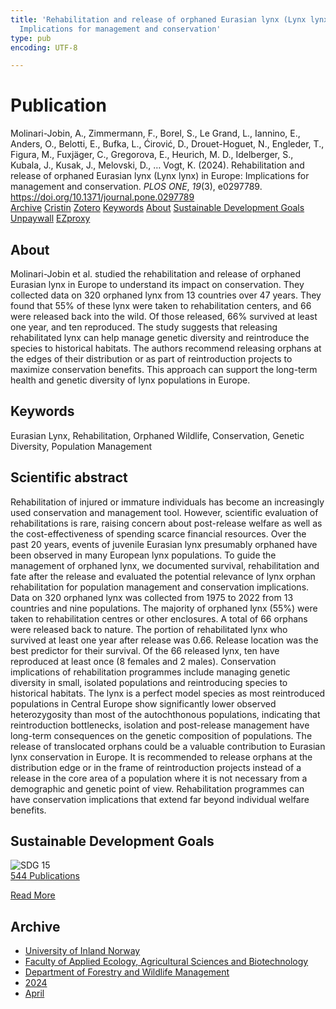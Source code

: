 ```yaml
---
title: 'Rehabilitation and release of orphaned Eurasian lynx (Lynx lynx) in Europe:
  Implications for management and conservation'
type: pub
encoding: UTF-8

---
```

<h1>Publication</h1>
<article id="csl-bib-container-GRMZX7NE" class="csl-bib-container">
  <div class="csl-bib-body"> <div class="csl-entry">Molinari-Jobin, A., Zimmermann, F., Borel, S., Le Grand, L., Iannino, E., Anders, O., Belotti, E., Bufka, L., Ćirović, D., Drouet-Hoguet, N., Engleder, T., Figura, M., Fuxjäger, C., Gregorova, E., Heurich, M. D., Idelberger, S., Kubala, J., Kusak, J., Melovski, D., … Vogt, K. (2024). Rehabilitation and release of orphaned Eurasian lynx (Lynx lynx) in Europe: Implications for management and conservation. <i>PLOS ONE</i>, <i>19</i>(3), e0297789. <a href="https://doi.org/10.1371/journal.pone.0297789">https://doi.org/10.1371/journal.pone.0297789</a></div> </div>
  <div class="csl-bib-buttons">
    <a href="#taxonomy-article-GRMZX7NE" alt="archive" class="csl-bib-button">Archive</a>
    <a href="https://app.cristin.no/results/show.jsf?id=2259219" alt="Cristin" class="csl-bib-button">Cristin</a>
    <a href="http://zotero.org/groups/5881554/items/GRMZX7NE" alt="Zotero" class="csl-bib-button">Zotero</a>
    <a href="#keywords-article-GRMZX7NE" alt="keywords" class="csl-bib-button">Keywords</a>
    <a href="#about-article-GRMZX7NE" alt="about_pub" class="csl-bib-button">About</a>
    <a href="#sdg-article-GRMZX7NE" alt="sdg" class="csl-bib-button">Sustainable Development Goals</a>
    <a href="https://journals.plos.org/plosone/article/file?id=10.1371/journal.pone.0297789&amp;type=printable" alt="Unpaywall" class="csl-bib-button">Unpaywall</a>
    <a href="https://journals.plos.org/plosone/article/file?id=10.1371/journal.pone.0297789&amp;type=printable" alt="EZproxy" class="csl-bib-button">EZproxy</a>
  </div>
  <div id="csl-bib-meta-container-GRMZX7NE"></div>
</article>
<div id="csl-bib-meta-GRMZX7NE" class="csl-bib-meta">
  <article id="about-article-GRMZX7NE" class="about_pub-article">
    <h1>About</h1>
    Molinari-Jobin et al. studied the rehabilitation and release of orphaned Eurasian lynx in Europe to understand its impact on conservation. They collected data on 320 orphaned lynx from 13 countries over 47 years. They found that 55% of these lynx were taken to rehabilitation centers, and 66 were released back into the wild. Of those released, 66% survived at least one year, and ten reproduced. The study suggests that releasing rehabilitated lynx can help manage genetic diversity and reintroduce the species to historical habitats. The authors recommend releasing orphans at the edges of their distribution or as part of reintroduction projects to maximize conservation benefits. This approach can support the long-term health and genetic diversity of lynx populations in Europe.
  </article>
  <article id="keywords-article-GRMZX7NE" class="keywords-article">
    <h1>Keywords</h1>
    Eurasian Lynx, Rehabilitation, Orphaned Wildlife, Conservation, Genetic Diversity, Population Management
  </article>
  <article id="abstract-article-GRMZX7NE" class="abstract-article">
    <h1>Scientific abstract</h1>
    Rehabilitation of injured or immature individuals has become an increasingly used conservation and management tool. However, scientific evaluation of rehabilitations is rare, raising concern about post-release welfare as well as the cost-effectiveness of spending scarce financial resources. Over the past 20 years, events of juvenile Eurasian lynx presumably orphaned have been observed in many European lynx populations. To guide the management of orphaned lynx, we documented survival, rehabilitation and fate after the release and evaluated the potential relevance of lynx orphan rehabilitation for population management and conservation implications. Data on 320 orphaned lynx was collected from 1975 to 2022 from 13 countries and nine populations. The majority of orphaned lynx (55%) were taken to rehabilitation centres or other enclosures. A total of 66 orphans were released back to nature. The portion of rehabilitated lynx who survived at least one year after release was 0.66. Release location was the best predictor for their survival. Of the 66 released lynx, ten have reproduced at least once (8 females and 2 males). Conservation implications of rehabilitation programmes include managing genetic diversity in small, isolated populations and reintroducing species to historical habitats. The lynx is a perfect model species as most reintroduced populations in Central Europe show significantly lower observed heterozygosity than most of the autochthonous populations, indicating that reintroduction bottlenecks, isolation and post-release management have long-term consequences on the genetic composition of populations. The release of translocated orphans could be a valuable contribution to Eurasian lynx conservation in Europe. It is recommended to release orphans at the distribution edge or in the frame of reintroduction projects instead of a release in the core area of a population where it is not necessary from a demographic and genetic point of view. Rehabilitation programmes can have conservation implications that extend far beyond individual welfare benefits.
  </article>
  <article id="sdg-article-GRMZX7NE" class="sdg-article">
    <h1>Sustainable Development Goals</h1>
    <div class="sdg-container"><div id="sdg15" class="sdg">
        <img src="{{< params subfolder >}}images/sdg/sdg15_en.png" class="image" alt="SDG 15">
        <div class="sdg-overlay">
          <a href="{{< params subfolder >}}en/archive/?sdg=15#archive" class="sdg-publication-count"><span>544</span> Publications</a>
          <p><a href="https://sdgs.un.org/goals/goal15" class="sdg-read-more">Read More</a></p>
        </div>
      </div></div>
  </article>
  <article id="taxonomy-article-GRMZX7NE" class="taxonomy-article">
    <h1>Archive</h1>
    <ul>
      <li><a href="{{< params subfolder >}}en/archive/?key=3DCRN523">University of Inland Norway</a></li>
      <li><a href="{{< params subfolder >}}en/archive/?key=T77LXH6D">Faculty of Applied Ecology, Agricultural Sciences and Biotechnology</a></li>
      <li><a href="{{< params subfolder >}}en/archive/?key=7TRARPE3">Department of Forestry and Wildlife Management</a></li>
      <li><a href="{{< params subfolder >}}en/archive/?key=A4XX8HDP">2024</a></li>
      <li><a href="{{< params subfolder >}}en/archive/?key=KY9TTFZF">April</a></li>
    </ul>
  </article>
</div>
